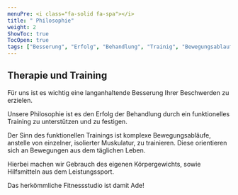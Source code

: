 ```yaml
---
menuPre: <i class="fa-solid fa-spa"></i>
title: " Philosophie"
weight: 2
ShowToc: true
TocOpen: true
tags: ["Besserung", "Erfolg", "Behandlung", "Trainig", "Bewegungsablauf", "Körpergewicht", "Hilfsmittel", "Leistungssport"]
---
```


## Therapie und Training

Für uns ist es wichtig eine langanhaltende Besserung Ihrer Beschwerden zu erzielen.

Unsere Philosophie ist es den Erfolg der Behandlung durch ein funktionelles Training zu unterstützen und zu festigen.

Der Sinn des funktionellen Trainings ist komplexe Bewegungsabläufe, anstelle von einzelner, isolierter Muskulatur, zu trainieren. Diese orientieren sich an Bewegungen aus dem täglichen Leben.

Hierbei machen wir Gebrauch des eigenen Körpergewichts, sowie Hilfsmitteln aus dem Leistungssport.

Das herkömmliche Fitnessstudio ist damit Ade!
